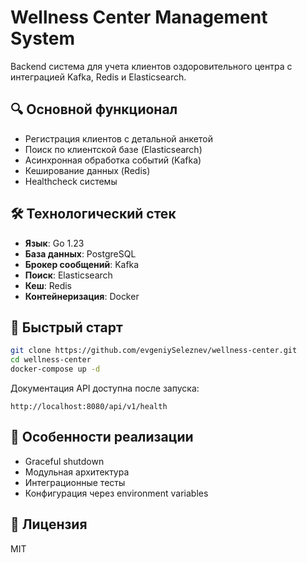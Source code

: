 # Wellness Center Management System

Backend система для учета клиентов оздоровительного центра с интеграцией Kafka, Redis и Elasticsearch.

## 🔍 Основной функционал
- Регистрация клиентов с детальной анкетой
- Поиск по клиентской базе (Elasticsearch)
- Асинхронная обработка событий (Kafka)
- Кеширование данных (Redis)
- Healthcheck системы

## 🛠 Технологический стек
- **Язык**: Go 1.23
- **База данных**: PostgreSQL
- **Брокер сообщений**: Kafka
- **Поиск**: Elasticsearch
- **Кеш**: Redis
- **Контейнеризация**: Docker

## 🚀 Быстрый старт
```bash
git clone https://github.com/evgeniySeleznev/wellness-center.git
cd wellness-center
docker-compose up -d
```

Документация API доступна после запуска:
```
http://localhost:8080/api/v1/health
```

## 📝 Особенности реализации
- Graceful shutdown
- Модульная архитектура
- Интеграционные тесты
- Конфигурация через environment variables

## 📄 Лицензия
MIT
